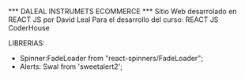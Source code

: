 *** DALEAL INSTRUMETS ECOMMERCE ***
Sitio Web desarrolado en REACT JS por David Leal
Para el desarrollo del curso: REACT JS CoderHouse

LIBRERIAS:
- Spinner:FadeLoader from "react-spinners/FadeLoader";
- Alerts: Swal from 'sweetalert2';
